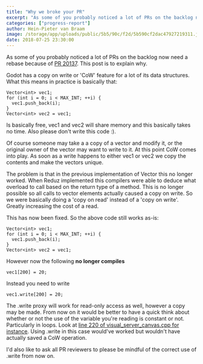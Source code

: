 ```yaml
---
title: "Why we broke your PR"
excerpt: "As some of you probably noticed a lot of PRs on the backlog now need a rebase because of PR 20137"
categories: ["progress-report"]
author: Hein-Pieter van Braam
image: /storage/app/uploads/public/5b5/90c/f2d/5b590cf2dac47927219311.jpg
date: 2018-07-25 23:30:00
---
```


As some of you probably noticed a lot of PRs on the backlog now need a rebase because of [PR 20137](https://github.com/godotengine/godot/pull/20137). This post is to explain why.

Godot has a copy on write or 'CoW' feature for a lot of its data structures. What this means in practice is basically that:

```
Vector<int> vec1;
for (int i = 0; i < MAX_INT; ++i) {
  vec1.push_back(i);
}
Vector<int> vec2 = vec1;
```

Is basically free, vec1 and vec2 will share memory and this basically takes no time. Also please don't write this code :).

Of course someone may take a a copy of a vector and modify it, or the original owner of the vector may want to write to it. At this point CoW comes into play. As soon as a write happens to either vec1 or vec2 we copy the contents and make the vectors unique.

The problem is that in the previous implementation of Vector this no longer worked. When Reduz implemented this compilers were able to deduce what overload to call based on the return type of a method. This is no longer possible so all calls to vector elements actually caused a copy on write. So we were basically doing a 'copy on read' instead of a 'copy on write'. Greatly increasing the cost of a read.

This has now been fixed. So the above code still works as-is:

```
Vector<int> vec1;
for (int i = 0; i < MAX_INT; ++i) {
  vec1.push_back(i);
}
Vector<int> vec2 = vec1;
```

However now the following **no longer compiles**
```
vec1[200] = 20;
```
Instead you need to write
```
vec1.write[200] = 20;
```

The .write proxy will work for read-only access as well, however a copy may be made. From now on it would be better to have a quick think about whether or not the use of the variable you're reading is constant or not. Particularly in loops. Look at [line 220 of visual_server_canvas.cpp for instance](https://github.com/godotengine/godot/blob/master/servers/visual/visual_server_canvas.cpp#L223). Using .write in this case would've worked but wouldn't have actually saved a CoW operation.

I'd also like to ask all PR reviewers to please be mindful of the correct use of .write from now on.
